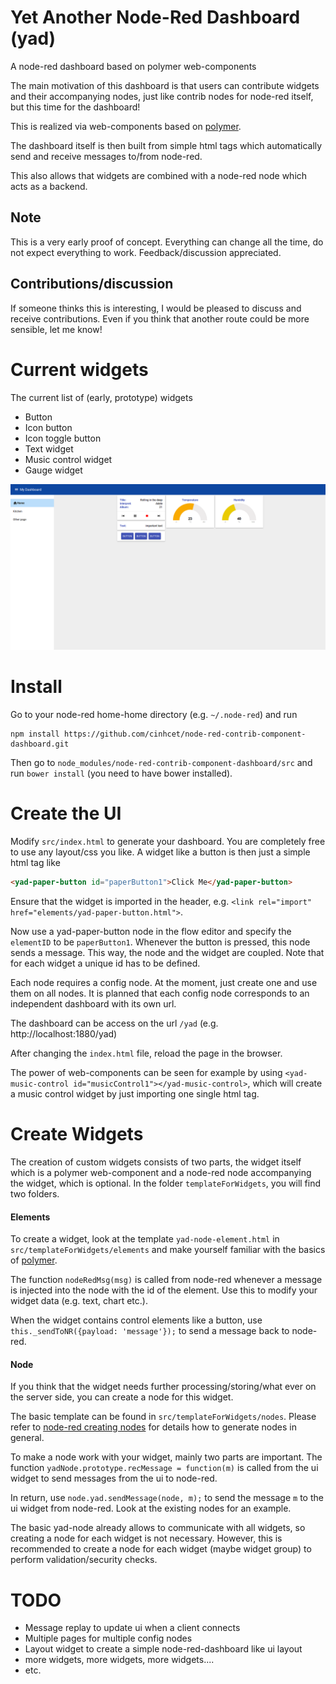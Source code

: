 # Yet Another Node-Red Dashboard (yad)
A node-red dashboard based on polymer web-components

The main motivation of this dashboard is that users can contribute widgets and their accompanying nodes, just like contrib nodes for node-red itself, but this time for the dashboard!

This is realized via web-components based on [polymer](https://www.polymer-project.org/).

The dashboard itself is then built from simple html tags which automatically send and receive messages to/from node-red.

This also allows that widgets are combined with a node-red node which acts as a backend.

## Note
This is a very early proof of concept. Everything can change all the time, do not expect everything to work. Feedback/discussion appreciated.

## Contributions/discussion
If someone thinks this is interesting, I would be pleased to discuss and receive contributions. Even if you think that another route could be more sensible, let me know!

# Current widgets
The current list of (early, prototype) widgets
* Button
* Icon button
* Icon toggle button
* Text widget
* Music control widget
* Gauge widget

![exampleDashboard](fullExample.png)

# Install
Go to your node-red home-home directory (e.g. `~/.node-red`) and run
```
npm install https://github.com/cinhcet/node-red-contrib-component-dashboard.git
```
Then go to `node_modules/node-red-contrib-component-dashboard/src` and run `bower install` (you need to have bower installed).

# Create the UI
Modify `src/index.html` to generate your dashboard. You are completely free to use any layout/css you like. A widget like a button is then just a simple html tag like
```html
<yad-paper-button id="paperButton1">Click Me</yad-paper-button>
```
Ensure that the widget is imported in the header, e.g. `<link rel="import" href="elements/yad-paper-button.html">`.

Now use a yad-paper-button node in the flow editor and specify the `elementID` to be `paperButton1`. Whenever the button is pressed, this node sends a message. This way, the node and the widget are coupled.
Note that for each widget a unique id has to be defined.

Each node requires a config node. At the moment, just create one and use them on all nodes. It is planned that each config node corresponds to an independent dashboard with its own url.

The dashboard can be access on the url `/yad` (e.g. http://localhost:1880/yad)

After changing the `index.html` file, reload the page in the browser. 

The power of web-components can be seen for example by using `<yad-music-control id="musicControl1"></yad-music-control>`, which will create a music control widget by just importing one single html tag.

# Create Widgets
The creation of custom widgets consists of two parts, the widget itself which is a polymer web-component and a node-red node accompanying the widget, which is optional. In the folder `templateForWidgets`, you will find two folders.
#### Elements
To create a widget, look at the template `yad-node-element.html` in `src/templateForWidgets/elements` and make yourself familiar with the basics of [polymer](https://www.polymer-project.org/2.0/docs/devguide/feature-overview).

The function `nodeRedMsg(msg)` is called from node-red whenever a message is injected into the node with the id of the element. Use this to modify your widget data (e.g. text, chart etc.).

When the widget contains control elements like a button, use `this._sendToNR({payload: 'message'});` to send a message back to node-red.

#### Node
If you think that the widget needs further processing/storing/what ever on the server side, you can create a node for this widget.

The basic template can be found in `src/templateForWidgets/nodes`. Please refer to [node-red creating nodes](https://nodered.org/docs/creating-nodes/) for details how to generate nodes in general.

To make a node work with your widget, mainly two parts are important. The function `yadNode.prototype.recMessage = function(m)` is called from the ui widget to send messages from the ui to node-red.

In return, use `node.yad.sendMessage(node, m);` to send the message `m` to the ui widget from node-red. Look at the existing nodes for an example.

The basic yad-node already allows to communicate with all widgets, so creating a node for each widget is not necessary. However, this is recommended to create a node for each widget (maybe widget group) to perform validation/security checks.

# TODO
* Message replay to update ui when a client connects
* Multiple pages for multiple config nodes
* Layout widget to create a simple node-red-dashboard like ui layout
* more widgets, more widgets, more widgets....
* etc.
